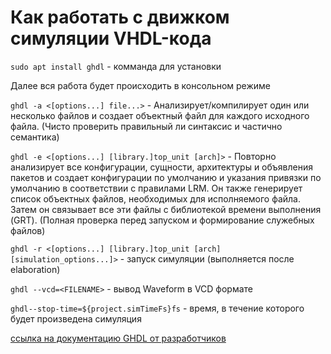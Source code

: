 # Как работать с движком симуляции VHDL-кода 

`sudo apt install ghdl` - комманда для установки

Далее вся работа будет происходить в консольном режиме

`ghdl -a <[options...] file...>` - Анализирует/компилирует один или несколько файлов и создает объектный файл для каждого исходного файла. 
(Чисто проверить правильный ли синтаксис и частично семантика)

`ghdl -e <[options...] [library.]top_unit [arch]>` - Повторно анализирует все конфигурации, сущности, архитектуры и объявления пакетов и создает конфигурации по умолчанию и указания привязки по умолчанию в соответствии с правилами LRM. Он также генерирует список объектных файлов, необходимых для исполняемого файла. Затем он связывает все эти файлы с библиотекой времени выполнения (GRT).
(Полная проверка перед запуском и формирование служебных файлов)

`ghdl -r <[options...] [library.]top_unit [arch] [simulation_options...]>` - запуск симуляции (выполняется после elaboration)

`ghdl --vcd=<FILENAME>` - вывод Waveform в VCD формате

`ghdl--stop-time=${project.simTimeFs}fs` - время, в течение которого будет произведена симуляция

[ссылка на документацию GHDL от разработчиков](https://ghdl.github.io/ghdl/using/InvokingGHDL.html#cmdoption-ghdl-e)